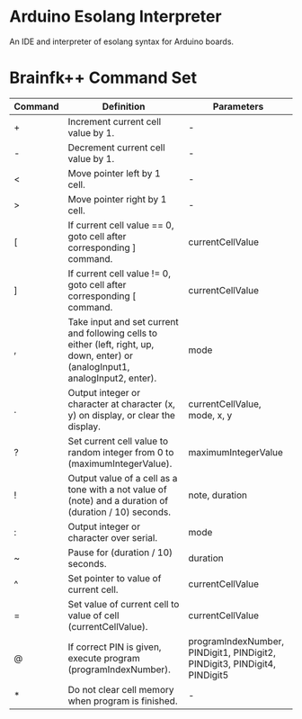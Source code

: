 # Arduino Esolang Interpreter
An IDE and interpreter of esolang syntax for Arduino boards.
# Brainfk++ Command Set
| Command | Definition | Parameters |
| --- | --- | --- |
| + | Increment current cell value by 1. | - |
| - | Decrement current cell value by 1. | - |
| < | Move pointer left by 1 cell.| - |
| > | Move pointer right by 1 cell.| - |
| [ | If current cell value == 0, goto cell after corresponding ] command. | currentCellValue |
| ] | If current cell value != 0, goto cell after corresponding [ command. | currentCellValue |
| , | Take input and set current and following cells to either (left, right, up, down, enter) or (analogInput1, analogInput2, enter). | mode |
| . | Output integer or character at character (x, y) on display, or clear the display. | currentCellValue, mode, x, y |
| ? | Set current cell value to random integer from 0 to (maximumIntegerValue). | maximumIntegerValue |
| ! | Output value of a cell as a tone with a not value of (note) and a duration of (duration / 10) seconds. | note, duration |
| : | Output integer or character over serial. | mode |
| ~ | Pause for (duration / 10) seconds. | duration |
| ^ | Set pointer to value of current cell. | currentCellValue |
| = | Set value of current cell to value of cell (currentCellValue). |  currentCellValue |
| @ | If correct PIN is given, execute program (programIndexNumber). | programIndexNumber, PINDigit1, PINDigit2, PINDigit3, PINDigit4, PINDigit5 |
| * | Do not clear cell memory when program is finished. | - |
